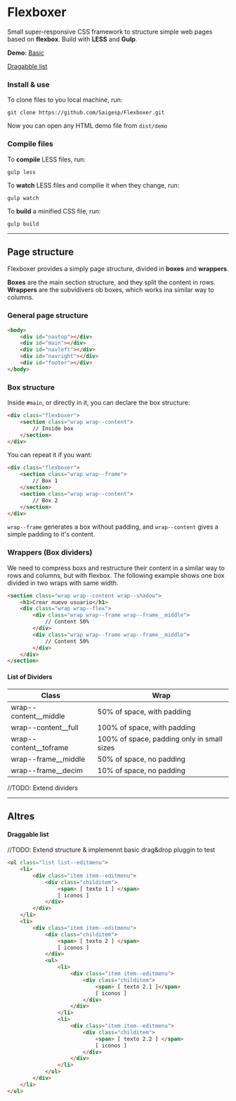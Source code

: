 # Flexboxer
Small super-responsive CSS framework to structure simple web pages based on **flexbox**. Build with **LESS** and **Gulp**.

**Demo**:
[Basic](http://saigesp.es/demo/flexboxer/demo/demo1.html)

[Dragabble list](http://saigesp.es/demo/flexboxer/demo/demo2.html)

### Install & use
To clone files to you local machine, run:
```
git clone https://github.com/Saigesp/Flexboxer.git
```
Now you can open any HTML demo file from `dist/demo`

### Compile files
To **compile** LESS files, run:
```
gulp less
```
To **watch** LESS files and compilie it when they change, run:
```
gulp watch
```
To **build** a minified CSS file, run:
```
gulp build
```
----------

## Page structure
Flexboxer provides a simply page structure, divided in **boxes** and **wrappers**.

**Boxes** are the main section structure, and they split the content in rows.
**Wrappers** are the subvidivers ob boxes, which works ina similar way to columns.

### General page structure
```html
<body>
	<div id="navtop"></div>
	<div id="main"></div>
	<div id="navleft"></div>
	<div id="navright"></div>
	<div id="footer"></div>
</body>
```

### Box structure
Inside `#main`, or directly in it, you can declare the box structure:
```html
<div class="flexboxer">
	<section class="wrap wrap--content">
		// Inside box
	</section>
</div>
```
You can repeat it if you want:
```html
<div class="flexboxer">
	<section class="wrap wrap--frame">
		// Box 1
	</section>
	<section class="wrap wrap--content">
		// Box 2
	</section>
</div>
```
`wrap--frame` generates a box without padding, and `wrap--content` gives a simple padding to it's content.

### Wrappers (Box dividers)
We need to compress boxs and restructure their content in a similar way to rows and columns, but with flexbox. The following example shows one box divided in two wraps with same width.
```html
<section class="wrap wrap--content wrap--shadow">										
	<h1>Crear nuevo usuario</h1>
	<div class="wrap wrap--flex">
		<div class="wrap wrap--frame wrap--frame__middle">
			// Content 50%
		</div>
		<div class="wrap wrap--frame wrap--frame__middle">
			// Content 50%
		</div>
	</div>
</section>
```


#### List of Dividers
Class     | Wrap
--------- | ---
wrap--content__middle | 50% of space, with padding
wrap--content__full | 100% of space, with padding
wrap--content__toframe | 100% of space, padding only in small sizes
wrap--frame__middle | 50% of space, no padding
wrap--frame__decim | 10% of space, no padding

//TODO: Extend dividers

----------

## Altres

#### Draggable list

//TODO: Extend structure & implemennt basic drag&drop pluggin to test

```html
<ul class="list list--editmenu">
    <li>
        <div class="item item--editmenu">
            <div class="childitem">
                <span> [ texto 1 ] </span>
                [ iconos ]
            </div>
        </div>
    </li>
    <li>
        <div class="item item--editmenu">
            <div class="childitem">
                <span> [ texto 2 ] </span>
                [ iconos ]
            </div>
            <ul>
                <li>
                    <div class="item item--editmenu">
                        <div class="childitem">
                            <span> [ texto 2.1 ]</span>
                            [ iconos ]
                        </div>
                    </div>
                </li>
                <li>
                    <div class="item item--editmenu">
                        <div class="childitem">
                            <span> [ texto 2.2 ] </span>
                            [ iconos ]
                        </div>
                    </div>
                </li>
            </ul>
        </div>
    </li>
</ul>
```